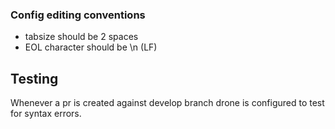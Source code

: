 ### Config editing conventions

- tabsize should be 2 spaces
- EOL character should be \n (LF)



## Testing
Whenever a pr is created against develop branch drone is configured to test for syntax errors.
